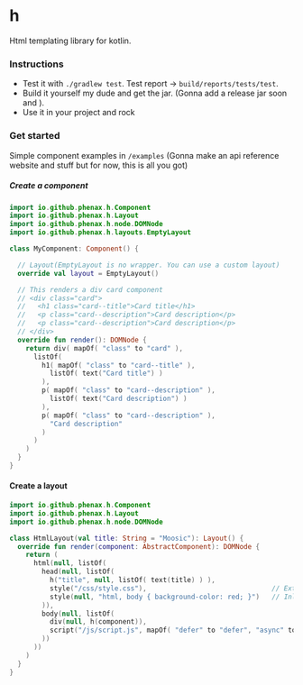 # h
Html templating library for kotlin.

### Instructions
* Test it with `./gradlew test`. Test report -> `build/reports/tests/test`.
* Build it yourself my dude and get the jar. (Gonna add a release jar soon and ).
* Use it in your project and rock


### Get started
Simple component examples in `/examples`
(Gonna make an api reference website and stuff but for now, this is all you got)

##### Create a component

```kotlin
import io.github.phenax.h.Component
import io.github.phenax.h.Layout
import io.github.phenax.h.node.DOMNode
import io.github.phenax.h.layouts.EmptyLayout

class MyComponent: Component() {

  // Layout(EmptyLayout is no wrapper. You can use a custom layout)
  override val layout = EmptyLayout()

  // This renders a div card component
  // <div class="card">
  //   <h1 class="card--title">Card title</h1>
  //   <p class="card--description">Card description</p>
  //   <p class="card--description">Card description</p>
  // </div>
  override fun render(): DOMNode {
    return div( mapOf( "class" to "card" ),
      listOf(
        h1( mapOf( "class" to "card--title" ),
          listOf( text("Card title") )
        ),
        p( mapOf( "class" to "card--description" ),
          listOf( text("Card description") )
        ),
        p( mapOf( "class" to "card--description" ),
          "Card description"
        )
      )
    )
  }
}
```

#### Create a layout
```kotlin
import io.github.phenax.h.Component
import io.github.phenax.h.Layout
import io.github.phenax.h.node.DOMNode

class HtmlLayout(val title: String = "Moosic"): Layout() {
  override fun render(component: AbstractComponent): DOMNode {
    return (
      html(null, listOf(
        head(null, listOf(
          h("title", null, listOf( text(title) ) ),
          style("/css/style.css"),                               // External stylesheet
          style(null, "html, body { background-color: red; }")   // Inline style
        )),
        body(null, listOf(
          div(null, h(component)),
          script("/js/script.js", mapOf( "defer" to "defer", "async" to "async" ))
        ))
      ))
    )
  }
}
```
